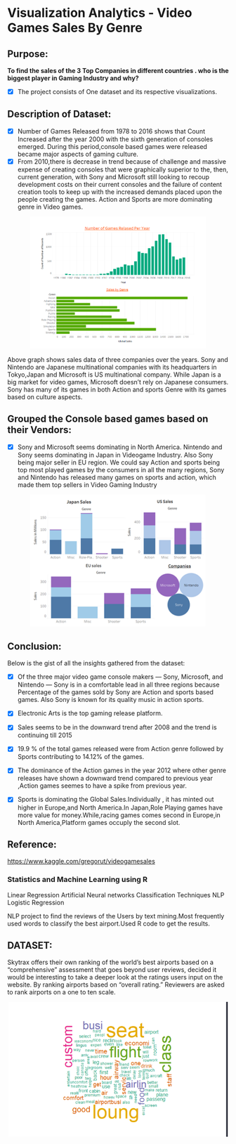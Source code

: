 # Visualization Analytics - Video Games Sales By Genre

## **Purpose:**
**To find the sales of the 3 Top  Companies in different countries . who is the biggest player in Gaming Industry and why?** 
- [x] The project consists of One dataset and its respective visualizations.


## **Description of Dataset:**

- [x] Number of Games Released from 1978 to 2016 shows that Count Increased after the year 2000 with the sixth generation of consoles emerged.   During this period,console based games were released  became major aspects of gaming culture. 
- [x] From 2010,there is decrease in trend because of challenge and massive expense of creating consoles that were graphically superior to the, then, current generation, with Sony and Microsoft still looking to recoup development costs on their current consoles and the failure of content creation tools to keep up with the increased demands placed upon the people creating the games. Action and Sports are more dominating genre in Video games.

<p align="center">
  <img width="400" src="./Images/Picture1.png" alt="logo" />
</p>


Above graph shows sales data of three companies over the years. Sony and Nintendo are Japanese multinational companies with its headquarters in Tokyo,Japan and  Microsoft  is US multinational company. While Japan is a big market for video games, Microsoft doesn’t rely on Japanese consumers. Sony has many of its games in both Action and sports Genre with its games based on culture aspects. 

## **Grouped the Console based games based on their Vendors:**

- [x] Sony and Microsoft seems dominating in North America. Nintendo and Sony   seems dominating in Japan  in Videogame Industry. Also Sony being major seller in EU region.  We could say Action and sports being top  most played games by the consumers in all the many  regions, Sony and Nintendo has released many games on sports and action, which made them top  sellers in Video Gaming Industry
<p align="center">
  <img width="400" src="./Images/Picture3.png" alt="logo" />
</p>


## **Conclusion:**
Below is the gist of all the insights gathered from the dataset:
- [x] Of the three major video game console makers — Sony, Microsoft, and Nintendo — Sony is in a comfortable lead in all three regions  because Percentage  of the games sold  by Sony are  Action and sports  based games. Also Sony is known for its  quality music in action sports. 
- [x] Electronic Arts is the top gaming release platform.
- [x] Sales seems to be in the downward trend after 2008 and the trend is continuing till 2015
- [x] 19.9 % of the total games released were from Action genre followed by Sports contributing to 14.12% of the games.
- [x] The dominance of the Action games in the year 2012 where other genre releases have shown a downward trend compared to previous year ,Action games seemes to have a spike from previous year.
- [x] Sports is dominating the Global Sales.Individually , it has minted out higher in Europe,and North America.In Japan,Role Playing games have more value for money.While,racing games comes second in Europe,in North America,Platform games occuply the second slot.


## **Reference:**
https://www.kaggle.com/gregorut/videogamesales

### Statistics and Machine Learning using R 
Linear Regression
Artificial Neural networks
Classification Techniques
NLP
Logistic Regression



NLP project to find the reviews of the Users by text mining.Most frequently used words to  classify the best airport.Used R code to get the results.
##  DATASET:
Skytrax offers their own ranking of the world’s best airports based on a “comprehensive” assessment that goes beyond user reviews, 
decided it would be interesting to take a deeper look at the ratings users input on the website.
By ranking airports based on “overall rating.”  Reviewers are asked to rank airports on a one to ten scale.
<p align="center">
  <img width="500" src="./Image.PNG" alt="logo" />
</p>

